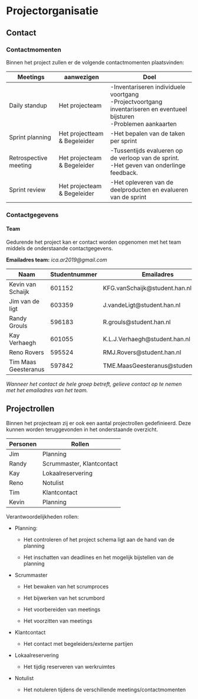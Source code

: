 Projectorganisatie
==================

## Contact

### Contactmomenten

Binnen het project zullen er de volgende contactmomenten plaatsvinden:

| Meetings              | aanwezigen                   | Doel                                                                                                                 |
|-----------------------|------------------------------|----------------------------------------------------------------------------------------------------------------------|
| Daily standup         | Het projecteam               | \-Inventariseren individuele voortgang <br> -Projectvoortgang inventariseren en eventueel bijsturen <br> -Problemen aankaarten |
| Sprint planning       | Het projectteam & Begeleider | \-Het bepalen van de taken per sprint                                                                                |
| Retrospective meeting | Het projecteam & Begeleider  | \-Tussentijds evalueren op de verloop van de sprint. <br>-Het geven van onderlinge feedback.                             |
| Sprint review         | Het projecteam & Begeleider  | \-Het opleveren van de deelproducten en evalueren van de sprint                                                      |



### Contactgegevens

#### Team

Gedurende het project kan er contact worden opgenomen met het team middels de
onderstaande contactgegevens.

**Emailadres team:** *ica.ar2019\@gmail.com*

| Naam                 | Studentnummer | Emailadres                          | Telefoonnummer  |
|----------------------|---------------|-------------------------------------|-----------------|
| Kevin van Schaijk    | 601152        | KFG.vanSchaijk\@student.han.nl      | \+31 681072279  |
| Jim van de ligt      | 603359        | J.vandeLigt\@student.han.nl         | \+31 653688678  |
| Randy Grouls         | 596183        | R.grouls\@student.han.nl            | \+31 643920846  |
| Kay Verhaegh         | 601055        | K.L.J.Verhaegh\@student.han.nl      | \+31 630701475  |
| Reno Rovers          | 595524        | RMJ.Rovers\@student.han.nl          | \+31 6 12362659 |
| Tim Maas Geesteranus | 597842        | TME.MaasGeesteranus\@student.han.nl | \+31 622337484  |

*Wanneer het contact de hele groep betreft, gelieve contact op te nemen met het
emailadres van het team.*

## Projectrollen

Binnen het projecteam zij er ook een aantal projectrollen gedefinieerd. Deze
kunnen worden teruggevonden in het onderstaande overzicht.

| Personen | Rollen                    |
|----------|---------------------------|
| Jim      | Planning                  |
| Randy    | Scrummaster, Klantcontact |
| Kay      | Lokaalreservering         |
| Reno     | Notulist                  |
| Tim      | Klantcontact              |
| Kevin    | Planning                  |

Verantwoordelijkheden rollen:

-   Planning:

    -   Het controleren of het project schema ligt aan de hand van de planning

    -   Het inschatten van deadlines en het mogelijk bijstellen van de planning

-   Scrummaster

    -   Het bewaken van het scrumproces

    -   Het bijwerken van het scrumbord

    -   Het voorbereiden van meetings

    -   Het voorzitten van meetings

-   Klantcontact

    -   Het contact met begeleiders/externe partijen

-   Lokaalreservering

    -   Het tijdig reserveren van werkruimtes

-   Notulist

    -   Het notuleren tijdens de verschillende meetings/contactmomenten

